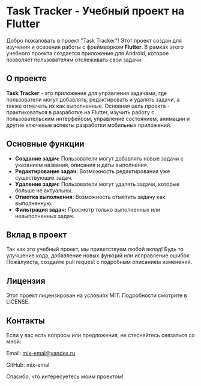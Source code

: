 # Task Tracker - Учебный проект на Flutter

Добро пожаловать в проект "Task Tracker"! Этот проект создан для изучения и освоения работы с фреймворком **Flutter**. В рамках этого учебного проекта создается приложение для Android, которое позволяет пользователям отслеживать свои задачи.

## О проекте

**Task Tracker** - это приложение для управления задачами, где пользователи могут добавлять, редактировать и удалять задачи, а также отмечать их как выполненные. Основная цель проекта - практиковаться в разработке на Flutter, изучить работу с пользовательским интерфейсом, управление состоянием, анимации и другие ключевые аспекты разработки мобильных приложений.

## Основные функции

- **Создание задач:** Пользователи могут добавлять новые задачи с указанием названия, описания и даты выполнения.
- **Редактирование задач:** Возможность редактирования уже существующих задач.
- **Удаление задач:** Пользователи могут удалять задачи, которые больше не актуальны.
- **Отметка выполнения:** Возможность отметить задачу как выполненную.
- **Фильтрация задач:** Просмотр только выполненных или невыполненных задач.


## Вклад в проект
Так как это учебный проект, мы приветствуем любой вклад! Будь то улучшение кода, добавление новых функций или исправление ошибок. Пожалуйста, создайте pull request с подробным описанием изменений.

## Лицензия
Этот проект лицензирован на условиях MIT. Подробности смотрите в LICENSE.

## Контакты
Если у вас есть вопросы или предложения, не стесняйтесь связаться со мной:

Email: mix-emal@yandex.ru

GitHub: mix-emal

Спасибо, что интересуетесь моим проектом!